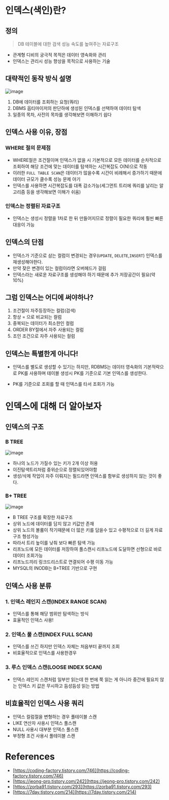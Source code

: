 # 인덱스(색인)란?

## 정의

> DB 테이블에 대한 검색 성능 속도를 높여주는 자료구조

- 관계형 디비의 궁극적 목적은 데이터 영속화와 관리
- 인덱스는 관리시 성능 향상을 목적으로 사용하는 기술

## 대략적인 동작 방식 설명

![image](https://img1.daumcdn.net/thumb/R1280x0/?scode=mtistory2&fname=https%3A%2F%2Fblog.kakaocdn.net%2Fdn%2FcQi8RP%2Fbtq8BkRrRfb%2Fa5C0jH5pfSA2KKz7C9fB7k%2Fimg.png)

1. DB에 데이터를 조회하는 요청(쿼리)
2. DBMS 옵티마이저의 판단하에 생성된 인덱스를 선택하여 데이터 탐색
3. 일종의 목차, 사전의 목차를 생각해보면 이해하기 쉽다


## 인덱스 사용 이유, 장점

### WHERE 절의 문제점
- WHERE절은 조건절이며 인덱스가 없을 시 기본적으로 모든 데이터를 순차적으로 조회하여 해당 조건에 맞는 데이터를 탐색하는 시간복잡도 O(N)으로 작동
- 이러한 `FULL TABLE SCAN`은 데이터가 많을수록 시간이 비례해서 증가하기 때문에 데이터 규모가 클수록 성능 문제 야기
- 인덱스를 사용하면 시간복잡도를 대폭 감소가능(세그먼트 트리에 쿼리를 날리는 알고리즘 등을 생각해보면 이해가 쉬움)

### 인덱스는 정렬된 자료구조

- 인덱스는 생성시 정렬을 1차로 한 뒤 만들어지므로 정렬이 필요한 쿼리에 훨씬 빠른 대응이 가능


## 인덱스의 단점

- 인덱스가 기준으로 삼는 컬럼이 변경되는 경우(`UPDATE`, `DELETE`,`INSERT`) 인덱스를 재생성해야한다.
- 만약 잦은 변경이 있는 컬럼이라면 오버헤드가 걸림
- 인덱스라는 새로운 자료구조를 생성해야 하기 때문에 추가 저장공간이 필요(약 10%)


## 그럼 인덱스는 어디에 써야하나?

1. 조건절이 자주등장하는 컬럼(검색)
2. 항상 = 으로 비교되는 컬럼
3. 중복되는 데이터가 최소한인 컬럼
4. ORDER BY절에서 자주 사용되는 컬럼
5. 조인 조건으로 자주 사용되는 컬럼

## 인덱스는 특별한게 아니다!

- 인덱스를 별도로 생성할 수 있기는 하지만, RDBMS는 데이터 영속화의 기본적략으로 PK를 사용하며 테이블 생성시 PK를 기준으로 기본 인덱스를 생성한다.

- PK를 기준으로 조회를 할 때 인덱스를 타서 조회가 가능

# 인덱스에 대해 더 알아보자

## 인덱스의 구조

### B TREE 

![image](http://1.bp.blogspot.com/-Djz8SoTFVGI/VKw3tQ7FenI/AAAAAAABlUE/5hHN6zZe_Gg/s1600/btree-6.png)

- 하나의 노드가 가질수 있는 키가 2개 이상 허용
- 이진탐색트리처럼 중위순으로 정렬되있어야함
- 생성/삭제 작업이 자주 이뤄지는 필드라면 인덱스를 함부로 생성하지 않는 것이 좋다.

### B+ TREE 

![image](https://img1.daumcdn.net/thumb/R1280x0/?scode=mtistory2&fname=https%3A%2F%2Fblog.kakaocdn.net%2Fdn%2FbRiL19%2FbtqBTMSBCWF%2FJ3nKw2qympUVxGThnVdLK0%2Fimg.png)

- B TREE 구조를 확장한 자료구조
- 상위 노드에 데이터를 담지 않고 키값만 존재
- 상위 노드의 볼륨이 작기때문에 더 많은 키를 담을수 있고 수평적으로 더 길게 자료구조 형성가능
- 따라서 트리 높이를 낮춰 보다 빠른 탐색 가능
- 리프노드에 모든 데이터를 저장하여 풀스캔시 리프노드에 도달하면 선형으로 바로 데이터 조회가능
- 리프노드끼리 링크드리스트로 연결되어 수평 이동 가능
- MYSQL의 INODB는 B+TREE 기반으로 구현

## 인덱스 사용 분류

### 1. 인덱스 레인지 스캔(INDEX RANGE SCAN)
- 인덱스를 통해 해당 범위만 탐색하는 방식
- 효율적인 인덱스 사용!

### 2. 인덱스 풀 스캔(INDEX FULL SCAN)
- 인덱스를 쓰긴 하지만 인덱스 자체는 처음부터 끝까지 조회
- 비효율적으로 인덱스를 사용한경우

### 3. 루스 인덱스 스캔(LOOSE INDEX SCAN)

- 인덱스 레인지 스캔처럼 일부만 읽는데 한 번에 쭉 읽는 게 아니라 중간에 필요치 않는 인덱스 키 값은 무시하고 듬성듬성 읽는 방법


## 비효율적인 인덱스 사용 쿼리

- 인덱스 컬럼절을 변형하는 경우 풀테이블 스캔
- LIKE 연산자 사용시 인덱스 풀스캔
- NULL 사용시 대부분 인덱스 풀스캔
- 부정형 조건 사용시 풀테이블 스캔


# References

- [https://coding-factory.tistory.com/746](https://coding-factory.tistory.com/746)
- [https://jeong-pro.tistory.com/242](https://jeong-pro.tistory.com/242)
- [https://zorba91.tistory.com/293](https://zorba91.tistory.com/293)
- [https://7day.tistory.com/214](https://7day.tistory.com/214)